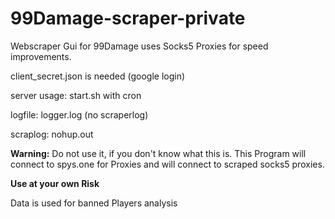 # 99Damage-scraper-private
Webscraper Gui for 99Damage uses Socks5 Proxies for speed improvements. 

client_secret.json is needed (google login)

server usage: start.sh with cron

logfile: logger.log (no scraperlog)

scraplog: nohup.out

**Warning:** Do not use it, if you don't know what this is. This Program will connect to spys.one for Proxies and will connect to scraped socks5 proxies.

**Use at your own Risk**

Data is used for banned Players analysis


